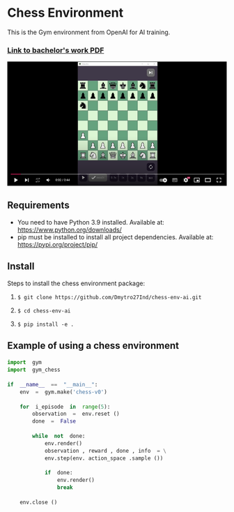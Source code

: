 # Chess Environment
This is the Gym environment from OpenAI for AI training.

### <a href="https://drive.google.com/file/d/1EYY7fulLW65Wk9m5rKvaaauP8qrtMcn4/view?usp=sharing" target="_blank">Link to bachelor's work PDF</a>

<a href="https://www.youtube.com/watch?v=sfbLfX8UyGM&ab_channel=DmytroKagirov" target="_blank">![Watch the video](https://github.com/Dmytro27Ind/images/blob/main/chess-env-ai_video_screen.PNG)</a>

## Requirements
- You need to have Python 3.9 installed. Available at: https://www.python.org/downloads/
- pip must be installed to install all project dependencies. Available at: https://pypi.org/project/pip/

## Install
Steps to install the chess environment package:

1. `$ git clone https://github.com/Dmytro27Ind/chess-env-ai.git`

2. `$ cd chess-env-ai`

3. `$ pip install -e .`

## Example of using a chess environment

```python
import  gym
import  gym_chess

if  __name__  ==  "__main__":
	env  =  gym.make('chess-v0')

	for  i_episode  in  range(5):
		observation  =  env.reset ()
		done  =  False

		while  not  done:
			env.render()
			observation , reward , done , info  = \
			env.step(env. action_space .sample ())

			if  done:
				env.render()
				break

	env.close ()
```